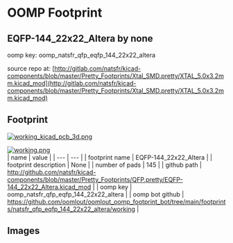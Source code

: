 # OOMP Footprint  
## EQFP-144_22x22_Altera  by none  
  
oomp key: oomp_natsfr_qfp_eqfp_144_22x22_altera  
  
source repo at: [http://gitlab.com/natsfr/kicad-components/blob/master/Pretty_Footprints/Xtal_SMD.pretty/XTAL_5.0x3.2mm.kicad_mod](http://gitlab.com/natsfr/kicad-components/blob/master/Pretty_Footprints/Xtal_SMD.pretty/XTAL_5.0x3.2mm.kicad_mod)  
## Footprint  
  
[![working_kicad_pcb_3d.png](working_kicad_pcb_3d_600.png)](working_kicad_pcb_3d.png)  
  
[![working.png](working_600.png)](working.png)  
| name | value | 
| --- | --- | 
| footprint name | EQFP-144_22x22_Altera | 
| footprint description | None | 
| number of pads | 145 | 
| github path | http://github.com/natsfr/kicad-components/blob/master/Pretty_Footprints/QFP.pretty/EQFP-144_22x22_Altera.kicad_mod | 
| oomp key | oomp_natsfr_qfp_eqfp_144_22x22_altera | 
| oomp bot github | https://github.com/oomlout/oomlout_oomp_footprint_bot/tree/main/footprints/natsfr_qfp_eqfp_144_22x22_altera/working | 
## Images  
